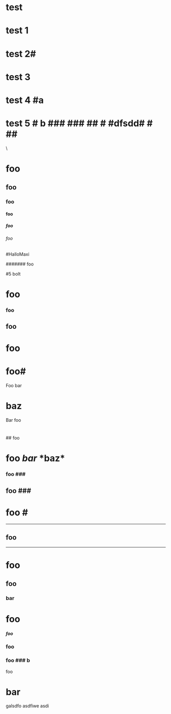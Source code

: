 # test
# test 1
# test 2#
# test 3 #
# test 4 #a
# test 5 # b ### ### ## # #dfsdd# # ## #
\

# foo
## foo
### foo
#### foo
##### foo
###### foo

#HalloMaxi

####### foo

#5 bolt

# foo

### foo
## foo
# foo

# foo#

Foo bar
# baz
Bar foo

##
#
### ###

\## foo

# foo *bar* \*baz\*

### foo \###
## foo #\##
# foo \#

****
## foo
****

# foo

## foo ##
### bar ###

# foo ##################################
##### foo ##

### foo ###
### foo ### b



foo
# bar


galsdfo
asdfiwe
asdi
